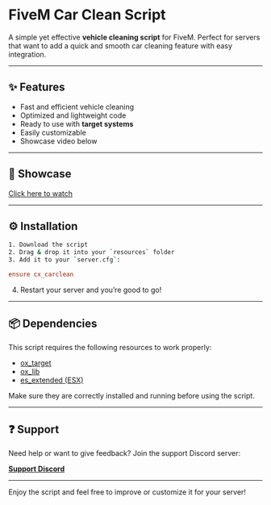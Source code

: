 # FiveM Car Clean Script

A simple yet effective **vehicle cleaning script** for FiveM. Perfect for servers that want to add a quick and smooth car cleaning feature with easy integration.

---

## ✨ Features
- Fast and efficient vehicle cleaning
- Optimized and lightweight code
- Ready to use with **target systems** 
- Easily customizable
- Showcase video below

---

## 🧼 Showcase
[Click here to watch](https://youtu.be/za9mC5yM-2w?si=kbdlRfVLbYGkPSNo)

---

## ⚙️ Installation

```bash
1. Download the script
2. Drag & drop it into your `resources` folder
3. Add it to your `server.cfg`:
```

```cfg
ensure cx_carclean
```

4. Restart your server and you’re good to go!

---

## 📦 Dependencies

This script requires the following resources to work properly:

- [ox_target](https://github.com/overextended/ox_lib/releases)
- [ox_lib](https://github.com/overextended/ox_target/releases)
- [es_extended (ESX)](https://github.com/esx-framework/es_extended)

Make sure they are correctly installed and running before using the script.

---

## ❓ Support

Need help or want to give feedback? Join the support Discord server:

**[Support Discord](https://discord.gg/bJSJW4HRyY)**

---

Enjoy the script and feel free to improve or customize it for your server!
